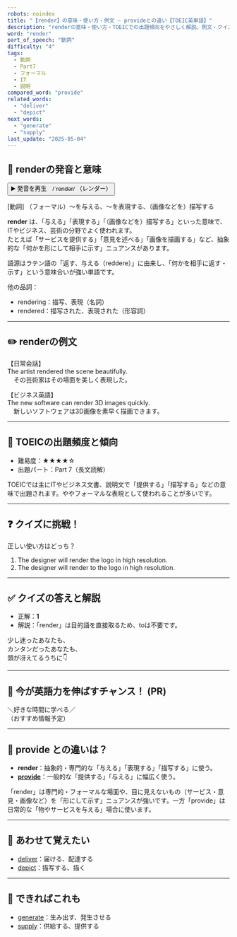 ```yaml
---
robots: noindex
title: "【render】の意味・使い方・例文 ― provideとの違い【TOEIC英単語】"
description: "renderの意味・使い方・TOEICでの出題傾向をやさしく解説。例文・クイズ付きでprovideとの違いもわかりやすく学べます。"
word: "render"
part_of_speech: "動詞"
difficulty: "4"
tags:
  - 動詞
  - Part7
  - フォーマル
  - IT
  - 説明
compared_word: "provide"
related_words:
  - "deliver"
  - "depict"
next_words:
  - "generate"
  - "supply"
last_update: "2025-05-04"
---
```


## 🔰 renderの発音と意味

<button class="play-audio" onclick="playTTS('render')">
  <span class="play-audio-main">
    ▶️ 発音を再生　/ˈrendər/
  </span>
  <span class="play-audio-sub">
    （レンダー）
  </span>
</button>

[動詞] （フォーマル）～を与える、～を表現する、（画像などを）描写する

**render** は、「与える」「表現する」「（画像などを）描写する」といった意味で、ITやビジネス、芸術の分野でよく使われます。  
たとえば「サービスを提供する」「意見を述べる」「画像を描画する」など、抽象的な「何かを形にして相手に示す」ニュアンスがあります。

語源はラテン語の「返す、与える（reddere）」に由来し、「何かを相手に返す・示す」という意味合いが強い単語です。

他の品詞：  
- rendering：描写、表現（名詞）
- rendered：描写された、表現された（形容詞）

---

## ✏️ renderの例文

【日常会話】  
The artist rendered the scene beautifully.  
　その芸術家はその場面を美しく表現した。

【ビジネス英語】  
The new software can render 3D images quickly.  
　新しいソフトウェアは3D画像を素早く描画できます。

---

## 🎯 TOEICの出題頻度と傾向

- 難易度：★★★★☆
- 出題パート：Part 7（長文読解）

TOEICでは主にITやビジネス文書、説明文で「提供する」「描写する」などの意味で出題されます。ややフォーマルな表現として使われることが多いです。

---

## ❓ クイズに挑戦！

正しい使い方はどっち？

1. The designer will render the logo in high resolution.  
2. The designer will render to the logo in high resolution.

---

## ✅ クイズの答えと解説

- 正解：**1**
- 解説：「render」は目的語を直接取るため、toは不要です。

少し迷ったあなたも、  
カンタンだったあなたも、  
頭が冴えてるうちに👇️

---

## 🚀 今が英語力を伸ばすチャンス！ (PR)

<div class="info-center">
＼好きな時間に学べる／<br>  
（おすすめ情報予定）
</div>

---

## 🤔  provide との違いは？

- **render**：抽象的・専門的な「与える」「表現する」「描写する」に使う。  
- **[provide](/word/provide/)**：一般的な「提供する」「与える」に幅広く使う。

「render」は専門的・フォーマルな場面や、目に見えないもの（サービス・意見・画像など）を「形にして示す」ニュアンスが強いです。一方「provide」は日常的な「物やサービスを与える」場合に使います。

---

## 🧩 あわせて覚えたい

- [deliver](/word/deliver/)：届ける、配達する
- [depict](/word/depict/)：描写する、描く

---

## 📖 できればこれも

- [generate](/word/generate/)：生み出す、発生させる
- [supply](/word/supply/)：供給する、提供する

<!-- cvid: aid08_bid36 -->
